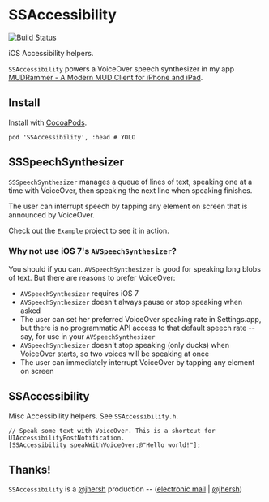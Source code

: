 # SSAccessibility

[![Build Status](https://travis-ci.org/splinesoft/SSAccessibility.png?branch=master)](https://travis-ci.org/splinesoft/SSAccessibility)

iOS Accessibility helpers.

`SSAccessibility` powers a VoiceOver speech synthesizer in my app [MUDRammer - A Modern MUD Client for iPhone and iPad](https://itunes.apple.com/us/app/mudrammer-a-modern-mud-client/id597157072?mt=8).

## Install

Install with [CocoaPods](http://cocoapods.org).

```
pod 'SSAccessibility', :head # YOLO
```

## SSSpeechSynthesizer

`SSSpeechSynthesizer` manages a queue of lines of text, speaking one at a time with VoiceOver, then speaking the next line when speaking finishes.

The user can interrupt speech by tapping any element on screen that is announced by VoiceOver.

Check out the `Example` project to see it in action.

### Why not use iOS 7's `AVSpeechSynthesizer`?

You should if you can. `AVSpeechSynthesizer` is good for speaking long blobs of text. But there are reasons to prefer VoiceOver:

* `AVSpeechSynthesizer` requires iOS 7
* `AVSpeechSynthesizer` doesn't always pause or stop speaking when asked
* The user can set her preferred VoiceOver speaking rate in Settings.app, but there is no programmatic API access to that default speech rate -- say, for use in your `AVSpeechSynthesizer`
* `AVSpeechSynthesizer` doesn't stop speaking (only ducks) when VoiceOver starts, so two voices will be speaking at once
* The user can immediately interrupt VoiceOver by tapping any element on screen

## SSAccessibility

Misc Accessibility helpers. See `SSAccessibility.h`.

```objc
// Speak some text with VoiceOver. This is a shortcut for UIAccessibilityPostNotification.
[SSAccessibility speakWithVoiceOver:@"Hello world!"];
```

## Thanks!

`SSAccessibility` is a [@jhersh](https://github.com/jhersh) production -- ([electronic mail](mailto:jon@her.sh) | [@jhersh](https://twitter.com/jhersh))